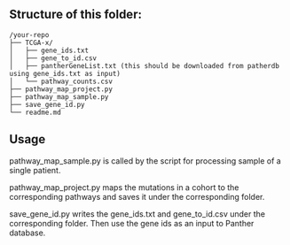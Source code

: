 ## Structure of this folder:
```
/your-repo
├── TCGA-x/
│   ├── gene_ids.txt
│   ├── gene_to_id.csv
│   ├── pantherGeneList.txt (this should be downloaded from patherdb using gene_ids.txt as input)
│   └── pathway_counts.csv
├── pathway_map_project.py
├── pathway_map_sample.py
├── save_gene_id.py
└── readme.md
```
## Usage
pathway_map_sample.py is called by the script for processing sample of a single patient. 

pathway_map_project.py maps the mutations in a cohort to the corresponding pathways and saves it under the corresponding folder.

save_gene_id.py writes the gene_ids.txt and gene_to_id.csv under the corresponding folder. Then use the gene ids as an input to Panther database.
